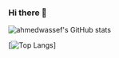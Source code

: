 ### Hi there 👋

<!--
**ahmedwassef/ahmedwassef** is a ✨ _special_ ✨ repository because its `README.md` (this file) appears on your GitHub profile.

Here are some ideas to get you started:

- 🔭 I’m currently working on ...
- 🌱 I’m currently learning ...
- 👯 I’m looking to collaborate on ...
- 🤔 I’m looking for help with ...
- 💬 Ask me about ...
- 📫 How to reach me: ...
- 😄 Pronouns: ...
- ⚡ Fun fact: ...
-->
![ahmedwassef's GitHub stats](https://github-readme-stats.vercel.app/api?username=anuraghazra&show_icons=true&theme=radical)

 [![Top Langs](https://github-readme-stats.vercel.app/api/top-langs/?username=ahmedwassef )] 
